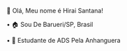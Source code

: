 👋 Olá, Meu nome é Hirai Santana!

• 🏠 Sou De Barueri/SP, Brasil

• 🧠 Estudante de ADS Pela Anhanguera
